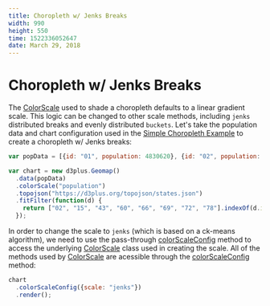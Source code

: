 ```yaml
---
title: Choropleth w/ Jenks Breaks
width: 990
height: 550
time: 1522336052647
date: March 29, 2018
---
```


[height]: 550

# Choropleth w/ Jenks Breaks

The [ColorScale](https://d3plus.org/docs/#ColorScale) used to shade a choropleth defaults to a linear gradient scale. This logic can be changed to other scale methods, including `jenks` distributed breaks and evenly distributed `buckets`. Let's take the population data and chart configuration used in the [Simple Choropleth Example](https://d3plus.org/examples/d3plus-geomap/getting-started/) to create a choropleth w/ Jenks breaks:

```js
var popData = [{id: "01", population: 4830620}, {id: "02", population: 733375}, {id: "04", population: 6641928}, {id: "05", population: 2958208}, {id: "06", population: 38421464}, {id: "08", population: 5278906}, {id: "09", population: 3593222}, {id: "10", population: 926454}, {id: "11", population: 647484}, {id: "12", population: 19645772}, {id: "13", population: 10006693}, {id: "15", population: 1406299}, {id: "16", population: 1616547}, {id: "17", population: 12873761}, {id: "18", population: 6568645}, {id: "19", population: 3093526}, {id: "20", population: 2892987}, {id: "21", population: 4397353}, {id: "22", population: 4625253}, {id: "23", population: 1329100}, {id: "24", population: 5930538}, {id: "25", population: 6705586}, {id: "26", population: 9900571}, {id: "27", population: 5419171}, {id: "28", population: 2988081}, {id: "29", population: 6045448}, {id: "30", population: 1014699}, {id: "31", population: 1869365}, {id: "32", population: 2798636}, {id: "33", population: 1324201}, {id: "34", population: 8904413}, {id: "35", population: 2084117}, {id: "36", population: 19673174}, {id: "37", population: 9845333}, {id: "38", population: 721640}, {id: "39", population: 11575977}, {id: "40", population: 3849733}, {id: "41", population: 3939233}, {id: "42", population: 12779559}, {id: "44", population: 1053661}, {id: "45", population: 4777576}, {id: "46", population: 843190}, {id: "47", population: 6499615}, {id: "48", population: 26538614}, {id: "49", population: 2903379}, {id: "50", population: 626604}, {id: "51", population: 8256630}, {id: "53", population: 6985464}, {id: "54", population: 1851420}, {id: "55", population: 5742117}, {id: "56", population: 579679}, {id: "72", population: 3583073}];

var chart = new d3plus.Geomap()
  .data(popData)
  .colorScale("population")
  .topojson("https://d3plus.org/topojson/states.json")
  .fitFilter(function(d) {
    return ["02", "15", "43", "60", "66", "69", "72", "78"].indexOf(d.id) < 0;
  });
```

In order to change the scale to `jenks` (which is based on a ck-means algorithm), we need to use the pass-through [colorScaleConfig](https://d3plus.org/docs/#Viz.colorScaleConfig) method to access the underlying [ColorScale](https://d3plus.org/docs/#ColorScale) class used in creating the scale. All of the methods used by [ColorScale](https://d3plus.org/docs/#ColorScale) are acessible through the [colorScaleConfig](https://d3plus.org/docs/#Viz.colorScaleConfig) method:

```js
chart
  .colorScaleConfig({scale: "jenks"})
  .render();
```

